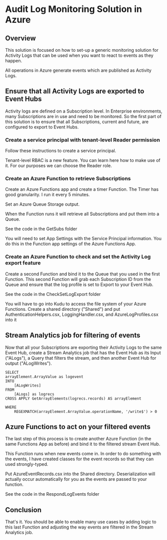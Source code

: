 # Audit Log Monitoring Solution in Azure #

## Overview

This solution is focused on how to set-up a generic monitoring solution for Activity Logs that can be used when  you want to react to events as they happen. 

All operations in Azure generate events which are published as Activity Logs. 


## Ensure that all Activity Logs are exported to Event Hubs

Activity logs are defined on a Subscription level. In Enterprise environments, many Subscriptions are in use and need to be monitored. So the first part of this solution is to ensure that all Subscriptions, current and future, are configured to export to Event Hubs. 


### Create a service principal with tenant-level Reader permission

Follow these instructions to create a service principal. 

Tenant-level RBAC is a new feature. You can learn here how to make use of it. For our purposes we can choose the Reader role. 

### Create an Azure Function to retrieve Subscriptions

Create an Azure Functions app and create a timer Function. The Timer has good granularity. I run it every 5 minutes. 

Set an Azure Queue Storage output. 

When the Function runs it will retrieve all Subscriptions and put them into a Queue. 

See the code in the GetSubs folder

You will need to set App Settings with the Service Principal information. You do this in the Function app settings of the Azure Functions App. 


### Create an Azure Function to check and set the Activity Log export feature

Create a second Function and bind it to the Queue that you used in the first Function. This second Function will grab each Subscription ID from the Queue and ensure that the log profile is set to Export to your Event Hub. 

See the code in the CheckSetLogExport folder

You will have to go into Kudu to access the file system of your Azure Functions. Create a shared directory ("Shared") and put AuthenticationHelpers.csx, LoggingHandler.csx, and AzureLogProfiles.csx into it 


## Stream Analytics job for filtering of events

Now that all your Subscriptions are exporting their Activity Logs to the same Event Hub, create a Stream Analytics job that has the Event Hub as its Input ("ALogs"), a Query that filters the stream, and then another Event Hub for output ("ALogWrites"). 


	SELECT
    arrayElement.ArrayValue as logevent
	INTO
	    [ALogWrites]
	FROM
	    [ALogs] as logrecs
	CROSS APPLY GetArrayElements(logrecs.records) AS arrayElement
	
	WHERE
	    REGEXMATCH(arrayElement.ArrayValue.operationName, '/write$') > 0


## Azure Functions to act on your filtered events

The last step of this process is to create another Azure Function (in the same Functions App as before) and bind it to the filtered stream Event Hub. 

This Function runs when new events come in. In order to do something with the events, I have created classes for the event records so that they can used strongly-typed. 

Put AzureEventRecords.csx into the Shared directory. Deserialization will actually occur automatically for you as the events are passed to your function. 

See the code in the RespondLogEvents folder


## Conclusion 
That's it. You should be able to enable many use cases by adding logic to this last Function and adjusting the way events are filtered in the Stream Analytics job.  




